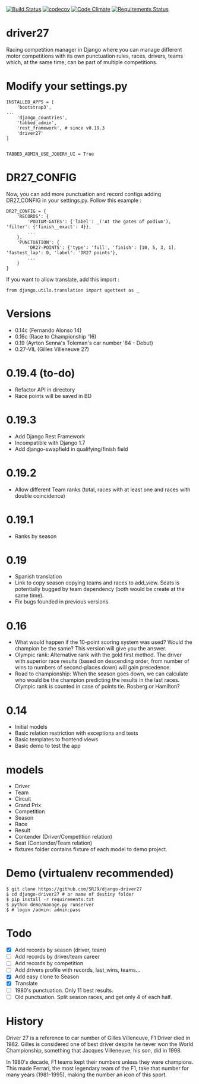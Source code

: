 [![Build
Status](https://travis-ci.org/SRJ9/django-driver27.svg?branch=develop)](https://travis-ci.org/SRJ9/django-driver27)
[![codecov](https://codecov.io/gh/SRJ9/django-driver27/branch/develop/graph/badge.svg)](https://codecov.io/gh/SRJ9/django-driver27)
[![Code
Climate](https://codeclimate.com/github/SRJ9/django-driver27/badges/gpa.svg)](https://codeclimate.com/github/SRJ9/django-driver27)
[![Requirements
Status](https://requires.io/github/SRJ9/django-driver27/requirements.svg?branch=develop)](https://requires.io/github/SRJ9/django-driver27/requirements/?branch=develop)

driver27
========

Racing competition manager in Django where you can manage different
motor competitions with its own punctuation rules, races, drivers, teams
which, at the same time, can be part of multiple competitions.

Modify your settings.py
=======================

    INSTALLED_APPS = [
        'bootstrap3',
    ...
        'django_countries',
        'tabbed_admin',
        'rest_framework', # since v0.19.3
        'driver27'
    ]


    TABBED_ADMIN_USE_JQUERY_UI = True

DR27\_CONFIG
============

Now, you can add more punctuation and record configs adding DR27\_CONFIG
in your settings.py. Follow this example :

    DR27_CONFIG = {
        'RECORDS': {
            'PODIUM-GATES': {'label': _('At the gates of podium'), 'filter': {'finish__exact': 4}},
            ...
        },
        'PUNCTUATION': {
            'DR27-POINTS': {'type': 'full', 'finish': [10, 5, 3, 1], 'fastest_lap': 0, 'label': 'DR27 points'},
            ...
        }
    }

If you want to allow translate, add this import :

    from django.utils.translation import ugettext as _

Versions
========

-   0.14c (Fernando Alonso 14)
-   0.16c (Race to Championship '16)
-   0.19 (Ayrton Senna's Toleman's car number '84 - Debut)
-   0.27-VIL (Gilles Villeneuve 27)

0.19.4 (to-do)
=============
-   Refactor API in directory
-   Race points will be saved in BD

0.19.3
======
-   Add Django Rest Framework
-   Incompatible with Django 1.7
-   Add django-swapfield in qualifying/finish field

0.19.2
======

-   Allow different Team ranks (total, races with at least one and races with double coincidence)

0.19.1
======

-   Ranks by season

0.19
====

-   Spanish translation
-   Link to copy season copying teams and races to add\_view. Seats is
    potentially bugged by team dependency (both would be create at the
    same time).
-   Fix bugs founded in previous versions.

0.16
====

-   What would happen if the 10-point scoring system was used? Would the
    champion be the same? This version will give you the answer.
-   Olympic rank: Alternative rank with the gold first method. The
    driver with superior race results (based on descending order, from
    number of wins to numbers of second-places down) will gain
    precedence.
-   Road to championship: When the season goes down, we can calculate
    who would be the champion predicting the results in the last races.
    Olympic rank is counted in case of points tie. Rosberg or Hamilton?

0.14
====

-   Initial models
-   Basic relation restriction with exceptions and tests
-   Basic templates to frontend views
-   Basic demo to test the app

models
======

-   Driver
-   Team
-   Circuit
-   Grand Prix
-   Competition
-   Season
-   Race
-   Result
-   Contender (Driver/Competition relation)
-   Seat (Contender/Team relation)
-   fixtures folder contains fixture of each model to demo project.

Demo (virtualenv recommended)
=============================

~~~~ {.sourceCode .bash}
$ git clone https://github.com/SRJ9/django-driver27
$ cd django-driver27 # or name of destiny folder
$ pip install -r requirements.txt
$ python demo/manage.py runserver
$ # login /admin: admin:pass
~~~~

Todo
====

-   [x] Add records by season (driver, team)
-   [ ] Add records by driver/team career
-   [ ] Add records by competition
-   [ ] Add drivers profile with records, last\_wins, teams...
-   [x] Add easy clone to Season
-   [x] Translate
-   [ ] 1980's punctuation. Only 11 best results.
-   [ ] Old punctuation. Split season races, and get only 4 of each
    half.

History
=======

Driver 27 is a reference to car number of Gilles Villeneuve, F1 Driver
died in 1982. Gilles is considered one of best driver despite he never
won the World Championship, something that Jacques Villeneuve, his son,
did in 1998.

In 1980's decade, F1 teams kept their numbers unless they were
champions. This made Ferrari, the most legendary team of the F1, take
that number for many years (1981-1995), making the number an icon of
this sport.
